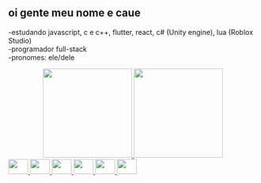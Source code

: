 ## oi gente meu nome e caue
-estudando javascript, c e c++, flutter, react, c# (Unity engine), lua (Roblox Studio)
<br>
-programador full-stack
<br>
-pronomes: ele/dele

<div align="center">
  <a href="https://github.com/cauesitos">
  <img height="180em" src="https://github-readme-stats.vercel.app/api?username=cauesitos&show_icons=true&theme=dracula&include_all_commits=true&count_private=true"/>
  <img height="180em" src="https://github-readme-stats.vercel.app/api/top-langs/?username=cauesitos&layout=compact&langs_count=7&theme=dracula"/>
</div>
 <img src="https://cdn.jsdelivr.net/gh/devicons/devicon/icons/csharp/csharp-original.svg" height="30" width="40" />
 <img src="https://cdn.jsdelivr.net/gh/devicons/devicon/icons/figma/figma-original.svg" height="30" width="40" />
 <img src="https://cdn.jsdelivr.net/gh/devicons/devicon/icons/html5/html5-plain.svg" height="30" width="40" />
 <img src="https://cdn.jsdelivr.net/gh/devicons/devicon/icons/javascript/javascript-plain.svg" height="30" width="40" />
 <img src="https://cdn.jsdelivr.net/gh/devicons/devicon/icons/lua/lua-original.svg" height="30" width="40" />
 <img src="https://cdn.jsdelivr.net/gh/devicons/devicon/icons/unity/unity-original.svg" height="30" width="40" />
